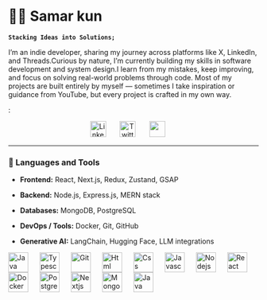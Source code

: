 # 👨‍💻 Samar kun 

**`Stacking Ideas into Solutions;`**

I’m an indie developer, sharing my journey across platforms like X, LinkedIn, and Threads.Curious by nature, I’m currently building my skills in software development and system design.I learn from my mistakes, keep improving, and focus on solving real-world problems through code.
Most of my projects are built entirely by myself — sometimes I take inspiration or guidance from YouTube, but every project is crafted in my own way.

:

<!-- Social icons section -->
<p align="center">
  <a href="https://www.linkedin.com/in/samar-kun-6aa981358/"><img width="32px" alt="LinkedIn" title="LinkedIn" src="https://i.imgur.com/yRpa1dQ.png"/></a>
  &#8287;&#8287;&#8287;&#8287;&#8287;
  <a href="https://x.com/samarkun4"><img width="32px" alt="Twitter" title="Twitter" src="https://i.imgur.com/AixJgnm.png"/></a>
  &#8287;&#8287;&#8287;&#8287;&#8287;
  <a href="https://discord.com/channels/1369174961851338832/1369174961851338835" alt="Discord" title="Dev Pro Tips Discord Server"><img width="32px" src="https://i.imgur.com/OViZO8J.png"/></a>
  &#8287;&#8287;&#8287;&#8287;&#8287;
<!--   &#8287;&#8287;&#8287;&#8287;&#8287;
  <a href="http://eyl327.mywebcommunity.org/promos/"><img width="32px" alt="Free Stuff" title="Free gifts for you" src="https://i.imgur.com/0uVwkoZ.png"/></a> -->
</p>


 ---

### 🧰 Languages and Tools 

- **Frontend:** React, Next.js, Redux, Zustand, GSAP

- **Backend:** Node.js, Express.js, MERN stack

- **Databases:** MongoDB, PostgreSQL

- **DevOps / Tools:** Docker, Git, GitHub

- **Generative AI:** LangChain, Hugging Face, LLM integrations

<img align="left" alt="Java" width="40px" style="padding-right:20px" src="https://cdn.jsdelivr.net/gh/devicons/devicon@latest/icons/java/java-original.svg"/>

<img align="left" alt="Typescript" width="40px" style="padding-right:20px" src="https://cdn.jsdelivr.net/gh/devicons/devicon@latest/icons/typescript/typescript-original.svg"/>

<img align="left" alt="Git" width="40px" style="padding-right:20px" src="https://cdn.jsdelivr.net/gh/devicons/devicon@latest/icons/git/git-original.svg"/>

<img align="left" alt="Html" width="40px" style="padding-right:20px" src="https://cdn.jsdelivr.net/gh/devicons/devicon@latest/icons/html5/html5-plain.svg"/> 
  
<img align="left" alt="Css" width="40px" style="padding-right:20px" src="https://cdn.jsdelivr.net/gh/devicons/devicon@latest/icons/css3/css3-original.svg"/>

<img align="left" alt="Javascrip" width="40px" style="padding-right:20px" src="https://cdn.jsdelivr.net/gh/devicons/devicon@latest/icons/javascript/javascript-original.svg"/>

<img align="left" alt="Nodejs" width="40px" style="padding-right:20px" src="https://cdn.jsdelivr.net/gh/devicons/devicon@latest/icons/nodejs/nodejs-original-wordmark.svg"/>

<img align="left" alt="React" width="40px" style="padding-right:20px" src="https://cdn.jsdelivr.net/gh/devicons/devicon@latest/icons/react/react-original.svg"/>

<img align="left" alt="Docker" width="40px" style="padding-right:20px" src="https://cdn.jsdelivr.net/gh/devicons/devicon@latest/icons/docker/docker-original.svg"/>

<img align="left" alt="Postgressql" width="40px" style="padding-right:20px" src="https://cdn.jsdelivr.net/gh/devicons/devicon@latest/icons/postgresql/postgresql-original.svg"/>

<img align="left" alt="Nextjs" width="40px" style="padding-right:20px" src="https://cdn.jsdelivr.net/gh/devicons/devicon@latest/icons/nextjs/nextjs-original.svg"/>

<img align="left" alt="MongoDb" width="40px" style="padding-right:20px" src="https://cdn.jsdelivr.net/gh/devicons/devicon@latest/icons/mongodb/mongodb-original-wordmark.svg"/>

<img align="left" alt="Java" width="40px" style="padding-right:20px" src="https://cdn.jsdelivr.net/gh/devicons/devicon@latest/icons/linux/linux-original.svg"/>

<br/><br/><br/>

#


